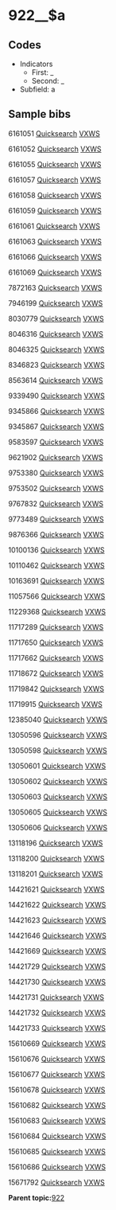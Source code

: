 # 922\_\_$a

## Codes

-   Indicators
    -   First: \_
    -   Second: \_
-   Subfield: a

## Sample bibs

6161051 [Quicksearch](https://search.library.yale.edu/catalog/6161051) [VXWS](http://prodorbis.library.yale.edu:7014/vxws/GetHoldingsService?bibId=6161051)

6161052 [Quicksearch](https://search.library.yale.edu/catalog/6161052) [VXWS](http://prodorbis.library.yale.edu:7014/vxws/GetHoldingsService?bibId=6161052)

6161055 [Quicksearch](https://search.library.yale.edu/catalog/6161055) [VXWS](http://prodorbis.library.yale.edu:7014/vxws/GetHoldingsService?bibId=6161055)

6161057 [Quicksearch](https://search.library.yale.edu/catalog/6161057) [VXWS](http://prodorbis.library.yale.edu:7014/vxws/GetHoldingsService?bibId=6161057)

6161058 [Quicksearch](https://search.library.yale.edu/catalog/6161058) [VXWS](http://prodorbis.library.yale.edu:7014/vxws/GetHoldingsService?bibId=6161058)

6161059 [Quicksearch](https://search.library.yale.edu/catalog/6161059) [VXWS](http://prodorbis.library.yale.edu:7014/vxws/GetHoldingsService?bibId=6161059)

6161061 [Quicksearch](https://search.library.yale.edu/catalog/6161061) [VXWS](http://prodorbis.library.yale.edu:7014/vxws/GetHoldingsService?bibId=6161061)

6161063 [Quicksearch](https://search.library.yale.edu/catalog/6161063) [VXWS](http://prodorbis.library.yale.edu:7014/vxws/GetHoldingsService?bibId=6161063)

6161066 [Quicksearch](https://search.library.yale.edu/catalog/6161066) [VXWS](http://prodorbis.library.yale.edu:7014/vxws/GetHoldingsService?bibId=6161066)

6161069 [Quicksearch](https://search.library.yale.edu/catalog/6161069) [VXWS](http://prodorbis.library.yale.edu:7014/vxws/GetHoldingsService?bibId=6161069)

7872163 [Quicksearch](https://search.library.yale.edu/catalog/7872163) [VXWS](http://prodorbis.library.yale.edu:7014/vxws/GetHoldingsService?bibId=7872163)

7946199 [Quicksearch](https://search.library.yale.edu/catalog/7946199) [VXWS](http://prodorbis.library.yale.edu:7014/vxws/GetHoldingsService?bibId=7946199)

8030779 [Quicksearch](https://search.library.yale.edu/catalog/8030779) [VXWS](http://prodorbis.library.yale.edu:7014/vxws/GetHoldingsService?bibId=8030779)

8046316 [Quicksearch](https://search.library.yale.edu/catalog/8046316) [VXWS](http://prodorbis.library.yale.edu:7014/vxws/GetHoldingsService?bibId=8046316)

8046325 [Quicksearch](https://search.library.yale.edu/catalog/8046325) [VXWS](http://prodorbis.library.yale.edu:7014/vxws/GetHoldingsService?bibId=8046325)

8346823 [Quicksearch](https://search.library.yale.edu/catalog/8346823) [VXWS](http://prodorbis.library.yale.edu:7014/vxws/GetHoldingsService?bibId=8346823)

8563614 [Quicksearch](https://search.library.yale.edu/catalog/8563614) [VXWS](http://prodorbis.library.yale.edu:7014/vxws/GetHoldingsService?bibId=8563614)

9339490 [Quicksearch](https://search.library.yale.edu/catalog/9339490) [VXWS](http://prodorbis.library.yale.edu:7014/vxws/GetHoldingsService?bibId=9339490)

9345866 [Quicksearch](https://search.library.yale.edu/catalog/9345866) [VXWS](http://prodorbis.library.yale.edu:7014/vxws/GetHoldingsService?bibId=9345866)

9345867 [Quicksearch](https://search.library.yale.edu/catalog/9345867) [VXWS](http://prodorbis.library.yale.edu:7014/vxws/GetHoldingsService?bibId=9345867)

9583597 [Quicksearch](https://search.library.yale.edu/catalog/9583597) [VXWS](http://prodorbis.library.yale.edu:7014/vxws/GetHoldingsService?bibId=9583597)

9621902 [Quicksearch](https://search.library.yale.edu/catalog/9621902) [VXWS](http://prodorbis.library.yale.edu:7014/vxws/GetHoldingsService?bibId=9621902)

9753380 [Quicksearch](https://search.library.yale.edu/catalog/9753380) [VXWS](http://prodorbis.library.yale.edu:7014/vxws/GetHoldingsService?bibId=9753380)

9753502 [Quicksearch](https://search.library.yale.edu/catalog/9753502) [VXWS](http://prodorbis.library.yale.edu:7014/vxws/GetHoldingsService?bibId=9753502)

9767832 [Quicksearch](https://search.library.yale.edu/catalog/9767832) [VXWS](http://prodorbis.library.yale.edu:7014/vxws/GetHoldingsService?bibId=9767832)

9773489 [Quicksearch](https://search.library.yale.edu/catalog/9773489) [VXWS](http://prodorbis.library.yale.edu:7014/vxws/GetHoldingsService?bibId=9773489)

9876366 [Quicksearch](https://search.library.yale.edu/catalog/9876366) [VXWS](http://prodorbis.library.yale.edu:7014/vxws/GetHoldingsService?bibId=9876366)

10100136 [Quicksearch](https://search.library.yale.edu/catalog/10100136) [VXWS](http://prodorbis.library.yale.edu:7014/vxws/GetHoldingsService?bibId=10100136)

10110462 [Quicksearch](https://search.library.yale.edu/catalog/10110462) [VXWS](http://prodorbis.library.yale.edu:7014/vxws/GetHoldingsService?bibId=10110462)

10163691 [Quicksearch](https://search.library.yale.edu/catalog/10163691) [VXWS](http://prodorbis.library.yale.edu:7014/vxws/GetHoldingsService?bibId=10163691)

11057566 [Quicksearch](https://search.library.yale.edu/catalog/11057566) [VXWS](http://prodorbis.library.yale.edu:7014/vxws/GetHoldingsService?bibId=11057566)

11229368 [Quicksearch](https://search.library.yale.edu/catalog/11229368) [VXWS](http://prodorbis.library.yale.edu:7014/vxws/GetHoldingsService?bibId=11229368)

11717289 [Quicksearch](https://search.library.yale.edu/catalog/11717289) [VXWS](http://prodorbis.library.yale.edu:7014/vxws/GetHoldingsService?bibId=11717289)

11717650 [Quicksearch](https://search.library.yale.edu/catalog/11717650) [VXWS](http://prodorbis.library.yale.edu:7014/vxws/GetHoldingsService?bibId=11717650)

11717662 [Quicksearch](https://search.library.yale.edu/catalog/11717662) [VXWS](http://prodorbis.library.yale.edu:7014/vxws/GetHoldingsService?bibId=11717662)

11718672 [Quicksearch](https://search.library.yale.edu/catalog/11718672) [VXWS](http://prodorbis.library.yale.edu:7014/vxws/GetHoldingsService?bibId=11718672)

11719842 [Quicksearch](https://search.library.yale.edu/catalog/11719842) [VXWS](http://prodorbis.library.yale.edu:7014/vxws/GetHoldingsService?bibId=11719842)

11719915 [Quicksearch](https://search.library.yale.edu/catalog/11719915) [VXWS](http://prodorbis.library.yale.edu:7014/vxws/GetHoldingsService?bibId=11719915)

12385040 [Quicksearch](https://search.library.yale.edu/catalog/12385040) [VXWS](http://prodorbis.library.yale.edu:7014/vxws/GetHoldingsService?bibId=12385040)

13050596 [Quicksearch](https://search.library.yale.edu/catalog/13050596) [VXWS](http://prodorbis.library.yale.edu:7014/vxws/GetHoldingsService?bibId=13050596)

13050598 [Quicksearch](https://search.library.yale.edu/catalog/13050598) [VXWS](http://prodorbis.library.yale.edu:7014/vxws/GetHoldingsService?bibId=13050598)

13050601 [Quicksearch](https://search.library.yale.edu/catalog/13050601) [VXWS](http://prodorbis.library.yale.edu:7014/vxws/GetHoldingsService?bibId=13050601)

13050602 [Quicksearch](https://search.library.yale.edu/catalog/13050602) [VXWS](http://prodorbis.library.yale.edu:7014/vxws/GetHoldingsService?bibId=13050602)

13050603 [Quicksearch](https://search.library.yale.edu/catalog/13050603) [VXWS](http://prodorbis.library.yale.edu:7014/vxws/GetHoldingsService?bibId=13050603)

13050605 [Quicksearch](https://search.library.yale.edu/catalog/13050605) [VXWS](http://prodorbis.library.yale.edu:7014/vxws/GetHoldingsService?bibId=13050605)

13050606 [Quicksearch](https://search.library.yale.edu/catalog/13050606) [VXWS](http://prodorbis.library.yale.edu:7014/vxws/GetHoldingsService?bibId=13050606)

13118196 [Quicksearch](https://search.library.yale.edu/catalog/13118196) [VXWS](http://prodorbis.library.yale.edu:7014/vxws/GetHoldingsService?bibId=13118196)

13118200 [Quicksearch](https://search.library.yale.edu/catalog/13118200) [VXWS](http://prodorbis.library.yale.edu:7014/vxws/GetHoldingsService?bibId=13118200)

13118201 [Quicksearch](https://search.library.yale.edu/catalog/13118201) [VXWS](http://prodorbis.library.yale.edu:7014/vxws/GetHoldingsService?bibId=13118201)

14421621 [Quicksearch](https://search.library.yale.edu/catalog/14421621) [VXWS](http://prodorbis.library.yale.edu:7014/vxws/GetHoldingsService?bibId=14421621)

14421622 [Quicksearch](https://search.library.yale.edu/catalog/14421622) [VXWS](http://prodorbis.library.yale.edu:7014/vxws/GetHoldingsService?bibId=14421622)

14421623 [Quicksearch](https://search.library.yale.edu/catalog/14421623) [VXWS](http://prodorbis.library.yale.edu:7014/vxws/GetHoldingsService?bibId=14421623)

14421646 [Quicksearch](https://search.library.yale.edu/catalog/14421646) [VXWS](http://prodorbis.library.yale.edu:7014/vxws/GetHoldingsService?bibId=14421646)

14421669 [Quicksearch](https://search.library.yale.edu/catalog/14421669) [VXWS](http://prodorbis.library.yale.edu:7014/vxws/GetHoldingsService?bibId=14421669)

14421729 [Quicksearch](https://search.library.yale.edu/catalog/14421729) [VXWS](http://prodorbis.library.yale.edu:7014/vxws/GetHoldingsService?bibId=14421729)

14421730 [Quicksearch](https://search.library.yale.edu/catalog/14421730) [VXWS](http://prodorbis.library.yale.edu:7014/vxws/GetHoldingsService?bibId=14421730)

14421731 [Quicksearch](https://search.library.yale.edu/catalog/14421731) [VXWS](http://prodorbis.library.yale.edu:7014/vxws/GetHoldingsService?bibId=14421731)

14421732 [Quicksearch](https://search.library.yale.edu/catalog/14421732) [VXWS](http://prodorbis.library.yale.edu:7014/vxws/GetHoldingsService?bibId=14421732)

14421733 [Quicksearch](https://search.library.yale.edu/catalog/14421733) [VXWS](http://prodorbis.library.yale.edu:7014/vxws/GetHoldingsService?bibId=14421733)

15610669 [Quicksearch](https://search.library.yale.edu/catalog/15610669) [VXWS](http://prodorbis.library.yale.edu:7014/vxws/GetHoldingsService?bibId=15610669)

15610676 [Quicksearch](https://search.library.yale.edu/catalog/15610676) [VXWS](http://prodorbis.library.yale.edu:7014/vxws/GetHoldingsService?bibId=15610676)

15610677 [Quicksearch](https://search.library.yale.edu/catalog/15610677) [VXWS](http://prodorbis.library.yale.edu:7014/vxws/GetHoldingsService?bibId=15610677)

15610678 [Quicksearch](https://search.library.yale.edu/catalog/15610678) [VXWS](http://prodorbis.library.yale.edu:7014/vxws/GetHoldingsService?bibId=15610678)

15610682 [Quicksearch](https://search.library.yale.edu/catalog/15610682) [VXWS](http://prodorbis.library.yale.edu:7014/vxws/GetHoldingsService?bibId=15610682)

15610683 [Quicksearch](https://search.library.yale.edu/catalog/15610683) [VXWS](http://prodorbis.library.yale.edu:7014/vxws/GetHoldingsService?bibId=15610683)

15610684 [Quicksearch](https://search.library.yale.edu/catalog/15610684) [VXWS](http://prodorbis.library.yale.edu:7014/vxws/GetHoldingsService?bibId=15610684)

15610685 [Quicksearch](https://search.library.yale.edu/catalog/15610685) [VXWS](http://prodorbis.library.yale.edu:7014/vxws/GetHoldingsService?bibId=15610685)

15610686 [Quicksearch](https://search.library.yale.edu/catalog/15610686) [VXWS](http://prodorbis.library.yale.edu:7014/vxws/GetHoldingsService?bibId=15610686)

15671792 [Quicksearch](https://search.library.yale.edu/catalog/15671792) [VXWS](http://prodorbis.library.yale.edu:7014/vxws/GetHoldingsService?bibId=15671792)

**Parent topic:**[922](../../tags/922/922.md)

